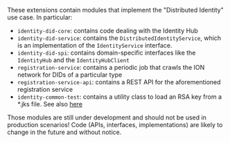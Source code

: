 These extensions contain modules that implement the "Distributed Identity" use case. In particular:

- `identity-did-core`: contains code dealing with the Identity Hub
- `identity-did-service`: contains the `DistributedIdentityService`, which is an implementation of the `IdentityService`
  interface.
- `identity-did-spi`: contains domain-specific interfaces like the `IdentityHub` and the `IdentityHubClient`
- `registration-service`: contains a periodic job that crawls the ION network for DIDs of a particular type
- `registration-service-api`: contains a REST API for the aforementioned registration service
- `identity-common-test`: contains a utility class to load an RSA key from a *.jks file. See
  also [here](identity-common-test/src/testFixtures/resources/readme-keystore.txt)

Those modules are still under development and should not be used in production scenarios! Code (APIs, interfaces,
implementations) are likely to change in the future and without notice.

